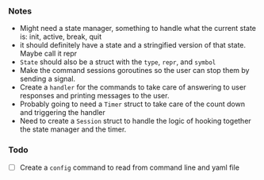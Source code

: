 ### Notes

- Might need a state manager, something to handle what the current state is: init, active, break, quit
- it should definitely have a state and a stringified version of that state. Maybe call it repr
- `State` should also be a struct with the `type`, `repr`, and `symbol`
- Make the command sessions goroutines so the user can stop them by sending a signal.
- Create a `handler` for the commands to take care of answering to user responses and printing messages to the user.
- Probably going to need a `Timer` struct to take care of the count down and triggering the handler
- Need to create a `Session` struct to handle the logic of hooking together the state manager and the timer.

### Todo

- [ ] Create a `config` command to read from command line and yaml file

